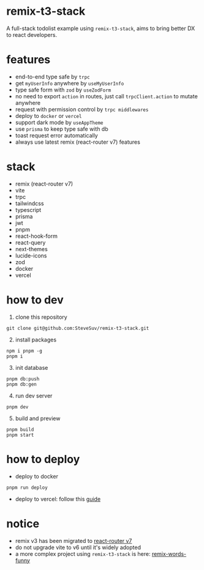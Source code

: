 # remix-t3-stack

A full-stack todolist example using `remix-t3-stack`, aims to bring better DX to react developers.

# features

- end-to-end type safe by `trpc`
- get `myUserInfo` anywhere by `useMyUserInfo`
- type safe form with `zod` by `useZodForm`
- no need to export `action` in routes, just call `trpcClient.action` to mutate anywhere
- request with permission control by `trpc middlewares`
- deploy to `docker` or `vercel`
- support dark mode by `useAppTheme`
- use `prisma` to keep type safe with db
- toast request error automatically
- always use latest remix (react-router v7) features

# stack

- remix (react-router v7)
- vite
- trpc
- tailwindcss
- typescript
- prisma
- jwt
- pnpm
- react-hook-form
- react-query
- next-themes
- lucide-icons
- zod
- docker
- vercel

# how to dev

1. clone this repository

```
git clone git@github.com:SteveSuv/remix-t3-stack.git
```

2. install packages

```
npm i pnpm -g
pnpm i
```

3. init database

```
pnpm db:push
pnpm db:gen
```

4. run dev server

```
pnpm dev
```

5. build and preview

```
pnpm build
pnpm start
```

# how to deploy

- deploy to docker

```
pnpm run deploy
```

- deploy to vercel: follow this [guide](https://vercel.com/docs/frameworks/remix)

# notice

- remix v3 has been migrated to [react-router v7](https://remix.run/blog/react-router-v7)
- do not upgrade vite to v6 until it's widely adopted
- a more complex project using `remix-t3-stack` is here: [remix-words-funny](https://github.com/SteveSuv/remix-words-funny)
